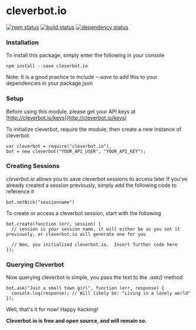 # cleverbot.io

[![npm status](http://img.shields.io/npm/v/cleverbot.io.svg)](https://www.npmjs.org/package/cleverbot.io)
[![build status](https://secure.travis-ci.org/CleverbotIO/node-cleverbot.io.svg)](http://travis-ci.org/CleverbotIO/node-cleverbot.io)
[![dependency status](https://david-dm.org/CleverbotIO/node-cleverbot.io.svg)](https://david-dm.org/CleverbotIO/node-cleverbot.io)

### Installation

To install this package, simply enter the following in your console

    npm install --save cleverbot.io
  Note: It is a good practice to include *--save* to add this to your dependencies in your package.json
  
### Setup

Before using this module, please get your API keys at [http://cleverbot.io/keys](http://cleverbot.io/keys)

To initialize cleverbot, require the module, then create a new instance of cleverbot

    var cleverbot = require("cleverbot.io"),
    bot = new cleverbot("YOUR_API_USER", "YOUR_API_KEY");

### Creating Sessions
    
*cleverbot.io* allows you to save cleverbot sessions to access later
If you've already created a session previously, simply add the following code to reference it

    bot.setNick("sessionname")

To create or access a cleverbot session, start with the following

    bot.create(function (err, session) {
      // session is your session name, it will either be as you set it previously, or cleverbot.io will generate one for you
      
      // Woo, you initialized cleverbot.io.  Insert further code here
    });
    
### Querying Cleverbot

Now querying cleverbot is simple, you pass the text to the *.ask()* method

    bot.ask("Just a small town girl", function (err, response) {
      console.log(response); // Will likely be: "Living in a lonely world"
    });
    
Well, that's it for now!  Happy hacking!

**Cleverbot.io is free and open source, and will remain so.**
